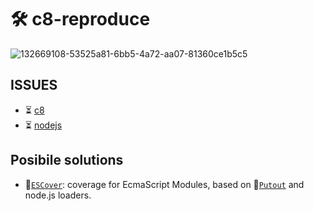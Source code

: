 # 🛠 c8-reproduce


![132669108-53525a81-6bb5-4a72-aa07-81360ce1b5c5](https://user-images.githubusercontent.com/1573141/147936991-881d56d2-5571-4432-aa84-aeb1bfc60ee8.png)

## ISSUES
- ⏳  [c8](https://github.com/bcoe/c8/issues/325)
- ⏳ [nodejs]()

## Posibile solutions

- 🎩[`ESCover`](https://github.com/coderaiser/escover): coverage for EcmaScript Modules, based on 🐊[`Putout`](https://github.com/coderaiser/putout) and node.js loaders.
